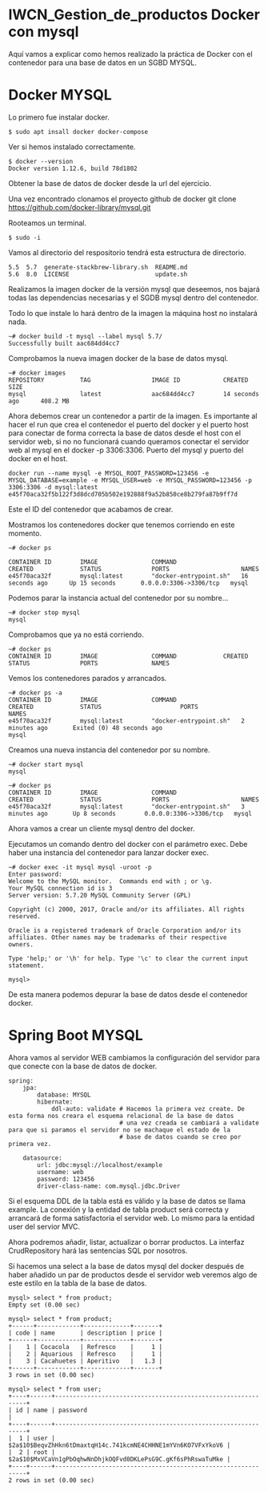 # IWCN_Gestion_de_productos Docker con mysql


Aquí vamos a explicar como hemos realizado la práctica de Docker con
el contenedor para una base de datos en un SGBD MYSQL.

# Docker MYSQL

Lo primero fue instalar docker.

    $ sudo apt insall docker docker-compose

Ver si hemos instalado correctamente.

    $ docker --version
    Docker version 1.12.6, build 78d1802

Obtener la base de datos de docker desde la url del ejercicio.

Una vez encontrado clonamos el proyecto github de docker
    git clone https://github.com/docker-library/mysql.git

Rooteamos un terminal.

    $ sudo -i

Vamos al directorio del respositorio tendrá esta estructura
de directorio.

    5.5  5.7  generate-stackbrew-library.sh  README.md
    5.6  8.0  LICENSE                        update.sh

Realizamos la imagen docker de la versión mysql que deseemos, nos bajará
todas las dependencias necesarias y el SGDB mysql dentro del contenedor.

Todo lo que instale lo hará dentro de la imagen la máquina host no instalará
nada.

    ~# docker build -t mysql --label mysql 5.7/
    Successfully built aac684dd4cc7


Comprobamos la nueva imagen docker de la base de datos mysql.

    ~# docker images
    REPOSITORY          TAG                 IMAGE ID            CREATED             SIZE
    mysql               latest              aac684dd4cc7        14 seconds ago      408.2 MB

Ahora debemos crear un contenedor a partir de la imagen. Es importante al hacer el run que crea el contenedor
el puerto del docker y el puerto host para conectar de forma correcta la base de datos desde el host con el servidor
web, si no no funcionará cuando queramos conectar el servidor web al mysql en el docker -p 3306:3306. Puerto del mysql y puerto del docker en el host.

    docker run --name mysql -e MYSQL_ROOT_PASSWORD=123456 -e MYSQL_DATABASE=example -e MYSQL_USER=web -e MYSQL_PASSWORD=123456 -p 3306:3306 -d mysql:latest
    e45f70aca32f5b122f3d8dcd705b502e192888f9a52b850ce8b279fa87b9ff7d

Este el ID del contenedor que acabamos de crear.

Mostramos los contenedores docker que tenemos corriendo en este momento.

    ~# docker ps

    CONTAINER ID        IMAGE               COMMAND                  CREATED             STATUS              PORTS                    NAMES
    e45f70aca32f        mysql:latest        "docker-entrypoint.sh"   16 seconds ago      Up 15 seconds       0.0.0.0:3306->3306/tcp   mysql

Podemos parar la instancia actual del contenedor por su nombre...

    ~# docker stop mysql
    mysql

Comprobamos que ya no está corriendo.

    ~# docker ps
    CONTAINER ID        IMAGE               COMMAND             CREATED             STATUS              PORTS               NAMES

Vemos los contenedores parados y arrancados.

    ~# docker ps -a
    CONTAINER ID        IMAGE               COMMAND                  CREATED             STATUS                      PORTS               NAMES
    e45f70aca32f        mysql:latest        "docker-entrypoint.sh"   2 minutes ago       Exited (0) 48 seconds ago                       mysql


Creamos una nueva instancia del contenedor por su nombre.

    ~# docker start mysql
    mysql

    ~# docker ps
    CONTAINER ID        IMAGE               COMMAND                  CREATED             STATUS              PORTS                    NAMES
    e45f70aca32f        mysql:latest        "docker-entrypoint.sh"   3 minutes ago       Up 8 seconds        0.0.0.0:3306->3306/tcp   mysql

Ahora vamos a crear un cliente mysql dentro del docker.

Ejecutamos un comando dentro del docker con el parámetro exec. Debe haber una instancia del contenedor para lanzar docker exec.

    ~# docker exec -it mysql mysql -uroot -p
    Enter password:
    Welcome to the MySQL monitor.  Commands end with ; or \g.
    Your MySQL connection id is 3
    Server version: 5.7.20 MySQL Community Server (GPL)

    Copyright (c) 2000, 2017, Oracle and/or its affiliates. All rights reserved.

    Oracle is a registered trademark of Oracle Corporation and/or its
    affiliates. Other names may be trademarks of their respective
    owners.

    Type 'help;' or '\h' for help. Type '\c' to clear the current input statement.

    mysql>

De esta manera podemos depurar la base de datos desde el contenedor docker.

# Spring Boot MYSQL

Ahora vamos al servidor WEB cambiamos la configuración del servidor para que conecte con
la base de datos de docker.

    spring:
        jpa:
            database: MYSQL
            hibernate:
                ddl-auto: validate # Hacemos la primera vez create. De esta forma nos creara el esquema relacional de la base de datos  
                                   # una vez creada se cambiará a validate para que si paramos el servidor no se machaque el estado de la
                                   # base de datos cuando se creo por primera vez.

        datasource:
            url: jdbc:mysql://localhost/example
            username: web
            password: 123456
            driver-class-name: com.mysql.jdbc.Driver

Si el esquema DDL de la tabla está es válido y la base de datos se llama example. La conexión
y la entidad de tabla product será correcta y arrancará de forma satisfactoria el servidor web.
Lo mismo para la entidad user del servior MVC.

Ahora podremos añadir, listar, actualizar o borrar productos. La interfaz CrudRepository hará las
sentencias SQL por nosotros.

Si hacemos una select a la base de datos mysql del docker después de haber añadido un par de productos desde
el servidor web veremos algo de este estilo en la tabla de la base de datos.

    mysql> select * from product;
    Empty set (0.00 sec)

    mysql> select * from product;
    +------+------------+-------------+-------+
    | code | name       | description | price |
    +------+------------+-------------+-------+
    |    1 | Cocacola   | Refresco    |     1 |
    |    2 | Aquarious  | Refresco    |     1 |
    |    3 | Cacahuetes | Aperitivo   |   1.3 |
    +------+------------+-------------+-------+
    3 rows in set (0.00 sec)

    mysql> select * from user;
    +----+------+--------------------------------------------------------------+
    | id | name | password                                                     |
    +----+------+--------------------------------------------------------------+
    |  1 | user | $2a$10$BeqvZhHkn6tDmaxtqH14c.741kcmNE4CHHNE1mYVn6KO7VFxYkoV6 |
    |  2 | root | $2a$10$MxVCaVn1gPbOqhwNnDhjkOQFvd0DKLePsG9C.gKf6sPhRswaTuMke |
    +----+------+--------------------------------------------------------------+
    2 rows in set (0.00 sec)
